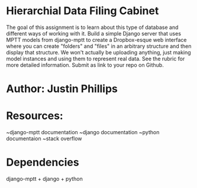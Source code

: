 # Hierarchial Data Filing Cabinet

The goal of this assignment is to learn about this type of database and different ways of working with it. Build a simple Django server that uses MPTT models from django-mptt to create a Dropbox-esque web interface where you can create "folders" and "files" in an arbitrary structure and then display that structure. We won't actually be uploading anything, just making model instances and using them to represent real data. See the rubric for more detailed information. Submit as link to your repo on Github.

# Author: Justin Phillips

# Resources:
~django-mptt documentation
~django documentation
~python documentaion
~stack overflow

# Dependencies
django-mptt + django + python

